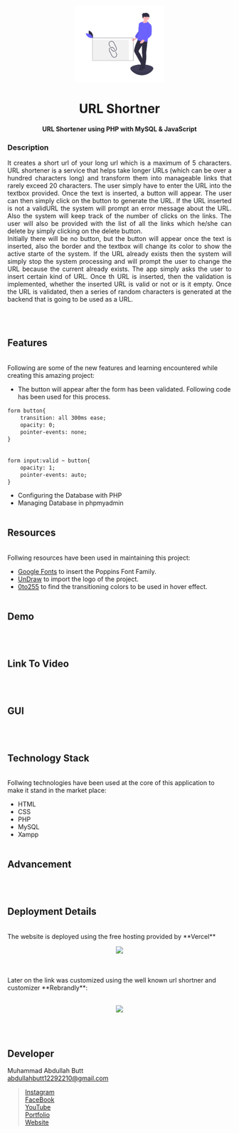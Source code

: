 <p align="center">
  <img src = "Assets/logo.png"  width="200">
</p>
<h1 align="center">URL Shortner</h1>

<h4 align="center">
  URL Shortener using PHP with MySQL &amp; JavaScript
</h4>

### Description
<p align="justify">
 It creates a short url of your long url which is a maximum of 5 characters. URL shortener is a service that helps take longer URLs (which can be over a hundred characters long) and transform them into manageable links that rarely exceed 20 characters. The user simply have to enter the URL into the textbox provided. Once the text is inserted, a button will appear. The user can then simply click on the button to generate the URL. If the URL inserted is not a validURL the system will prompt an error message about the URL. Also the system will keep track of the number of clicks on the links. The user will also be provided with the list of all the links which he/she can delete by simply clicking on the delete button.<br>
 Initially there will be no button, but the button will appear once the text is inserted, also the border and the textbox will change its color to show the active starte of the system. If the URL already exists then the system will simply stop the system processing and will prompt the user to change the URL because the current already exists.
 The app simply asks the user to insert certain kind of URL. Once th URL is inserted, then the validation is implemented, whether the inserted URL is valid or not or is it empty. Once the URL is validated, then a series of random characters is generated at the backend that is going to be used as a URL.
</p>

<br><br>

## Features
<br>
Following are some of the new features and learning encountered while creating this amazing project:

- The button will appear after the form has been validated. Following code has been used for this process.
```
form button{
    transition: all 300ms ease;
    opacity: 0;
    pointer-events: none;
}


form input:valid ~ button{
    opacity: 1;
    pointer-events: auto;
}
```
- Configuring the Database with PHP
- Managing Database in phpmyadmin
<br><br>

## Resources
<br>
Follwing resources have been used in maintaining this project:

- [Google Fonts](https://fonts.google.com/specimen/Poppins?query=pop#styles) to insert the Poppins Font Family.
- [UnDraw](https://undraw.co/search) to import the logo of the project.
- [0to255](https://0to255.com/#20B2AA) to find the transitioning colors to be used in hover effect.
<br><br>

## Demo
<br><br>

## Link To Video
<br><br>

## GUI
<br><br>

## Technology Stack
<br>
Follwing technologies have been used at the core of this application to make it stand in the market place:

- HTML
- CSS
- PHP
- MySQL
- Xampp
<br><br>

## Advancement
<br><br>

## Deployment Details
<br>
The website is deployed using the free hosting provided by **Vercel**
<p align = "center">
  <img src = "https://branditechture.agency/brand-logos/wp-content/uploads/wpdm-cache/Vercel-900x0.png" width = "300">
</p>
<br><br>
Later on the link was customized using the well known url shortner and customizer **Rebrandly**:<br><br>
<p align = "center">
  <img src = "https://www.rebrandly.com/images/URL-Shortener.fileextension.svg" width = "300">
</p>

<br><br>

## Developer
Muhammad Abdullah Butt <br>
abdullahbutt12292210@gmail.com <br>
> [Instagram](https://www.instagram.com/abdullah.butt.22/)<br>
> [FaceBook](https://www.facebook.com/profile.php?id=100076291614529)<br>
> [YouTube](https://www.youtube.com/channel/UCnuOFQyMywg-KuoN-lmav1Q)<br>
> [Portfolio](https://rebrand.ly/muhammadabdullahPortfolio)<br>
> [Website](#)







